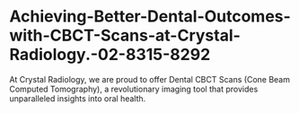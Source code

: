 # Achieving-Better-Dental-Outcomes-with-CBCT-Scans-at-Crystal-Radiology.-02-8315-8292
 At Crystal Radiology, we are proud to offer Dental CBCT Scans (Cone Beam Computed Tomography), a revolutionary imaging tool that provides unparalleled insights into oral health. 
